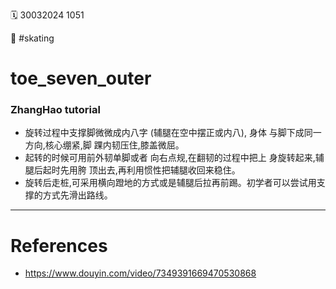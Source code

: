 ️🗓️ 30032024 1051

📎 #skating

# toe_seven_outer

### ZhangHao tutorial

- 旋转过程中支撑脚微微成内八字 (辅腿在空中摆正或内八), 身体 与脚下成同一方向,核心绷紧,脚 踝内韧压住,膝盖微屈。
- 起转的时候可用前外韧单脚或者 向右点规,在翻韧的过程中把上 身旋转起来,辅腿后起时先用胯 顶出去,再利用惯性把辅腿收回来稳住。
- 旋转后走桩,可采用横向蹬地的方式或是辅腿后拉再前踢。初学者可以尝试用支撑的方式先滑出路线。

---

# References

- https://www.douyin.com/video/7349391669470530868
